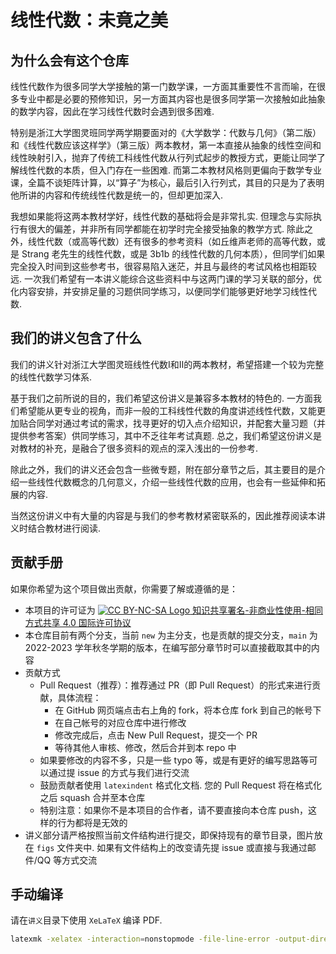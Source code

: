 # 线性代数：未竟之美

## 为什么会有这个仓库
线性代数作为很多同学大学接触的第一门数学课，一方面其重要性不言而喻，在很多专业中都是必要的预修知识，另一方面其内容也是很多同学第一次接触如此抽象的数学内容，因此在学习线性代数时会遇到很多困难.

特别是浙江大学图灵班同学两学期要面对的《大学数学：代数与几何》（第二版）和《线性代数应该这样学》（第三版）两本教材，第一本直接从抽象的线性空间和线性映射引入，抛弃了传统工科线性代数从行列式起步的教授方式，更能让同学了解线性代数的本质，但入门存在一些困难. 而第二本教材风格则更偏向于数学专业课，全篇不谈矩阵计算，以“算子”为核心，最后引入行列式，其目的只是为了表明他所讲的内容和传统线性代数是统一的，但却更加深入.

我想如果能将这两本教材学好，线性代数的基础将会是非常扎实. 但理念与实际执行有很大的偏差，并非所有同学都能在初学时完全接受抽象的教学方式. 除此之外，线性代数（或高等代数）还有很多的参考资料（如丘维声老师的高等代数，或是 Strang 老先生的线性代数，或是 3b1b 的线性代数的几何本质），但同学们如果完全投入时间到这些参考书，很容易陷入迷茫，并且与最终的考试风格也相距较远. 一次我们希望有一本讲义能综合这些资料中与这两门课的学习关联的部分，优化内容安排，并安排足量的习题供同学练习，以便同学们能够更好地学习线性代数.

## 我们的讲义包含了什么
我们的讲义针对浙江大学图灵班线性代数Ⅰ和Ⅱ的两本教材，希望搭建一个较为完整的线性代数学习体系.

基于我们之前所说的目的，我们希望这份讲义是兼容多本教材的特色的. 一方面我们希望能从更专业的视角，而非一般的工科线性代数的角度讲述线性代数，又能更加贴合同学对通过考试的需求，找寻更好的切入点介绍知识，并配套大量习题（并提供参考答案）供同学练习，其中不乏往年考试真题. 总之，我们希望这份讲义是对教材的补充，是融合了很多资料的观点的深入浅出的一份参考.

除此之外，我们的讲义还会包含一些微专题，附在部分章节之后，其主要目的是介绍一些线性代数概念的几何意义，介绍一些线性代数的应用，也会有一些延伸和拓展的内容.

当然这份讲义中有大量的内容是与我们的参考教材紧密联系的，因此推荐阅读本讲义时结合教材进行阅读.

## 贡献手册

如果你希望为这个项目做出贡献，你需要了解或遵循的是：
- 本项目的许可证为 [![CC BY-NC-SA Logo](https://i.creativecommons.org/l/by-nc-sa/4.0/80x15.png) 知识共享署名-非商业性使用-相同方式共享 4.0 国际许可协议](https://creativecommons.org/licenses/by-nc-sa/4.0/deed.zh)
- 本仓库目前有两个分支，当前 `new` 为主分支，也是贡献的提交分支，`main` 为 2022-2023 学年秋冬学期的版本，在编写部分章节时可以直接截取其中的内容
- 贡献方式
    - Pull Request（推荐）：推荐通过 PR（即 Pull Request）的形式来进行贡献，具体流程：
        - 在 GitHub 网页端点击右上角的 fork，将本仓库 fork 到自己的帐号下
        - 在自己帐号的对应仓库中进行修改
        - 修改完成后，点击 New Pull Request，提交一个 PR
        - 等待其他人审核、修改，然后合并到本 repo 中
    - 如果要修改的内容不多，只是一些 typo 等，或是有更好的编写思路等可以通过提 issue 的方式与我们进行交流
    - 鼓励贡献者使用 `latexindent` 格式化文档. 您的 Pull Request 将在格式化之后 squash 合并至本仓库
    - 特别注意：如果你不是本项目的合作者，请不要直接向本仓库 push，这样的行为都将是无效的
- 讲义部分请严格按照当前文件结构进行提交，即保持现有的章节目录，图片放在 `figs` 文件夹中. 如果有文件结构上的改变请先提 issue 或直接与我通过邮件/QQ 等方式交流

## 手动编译

请在`讲义`目录下使用 `XeLaTeX` 编译 PDF.
```sh
latexmk -xelatex -interaction=nonstopmode -file-line-error -output-directory=build *.tex
```
